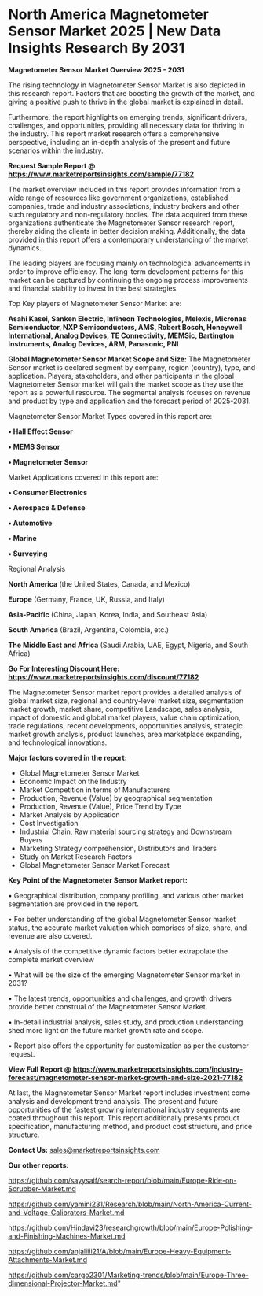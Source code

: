 # North America Magnetometer Sensor Market 2025 | New Data Insights Research By 2031

<Strong> Magnetometer Sensor Market Overview 2025 - 2031</strong>

The rising technology in Magnetometer Sensor Market is also depicted in this research report. Factors that are boosting the growth of the market, and giving a positive push to thrive in the global market is explained in detail.

Furthermore, the report highlights on emerging trends, significant drivers, challenges, and opportunities, providing all necessary data for thriving in the industry. This report market research offers a comprehensive perspective, including an in-depth analysis of the present and future scenarios within the industry.

<strong>Request Sample Report @ <a href=https://www.marketreportsinsights.com/sample/77182>https://www.marketreportsinsights.com/sample/77182</a></strong>

The market overview included in this report provides information from a wide range of resources like government organizations, established companies, trade and industry associations, industry brokers and other such regulatory and non-regulatory bodies. The data acquired from these organizations authenticate the Magnetometer Sensor research report, thereby aiding the clients in better decision making. Additionally, the data provided in this report offers a contemporary understanding of the market dynamics.

The leading players are focusing mainly on technological advancements in order to improve efficiency. The long-term development patterns for this market can be captured by continuing the ongoing process improvements and financial stability to invest in the best strategies.

Top Key players of Magnetometer Sensor Market are:

<strong>Asahi Kasei, Sanken Electric, Infineon Technologies, Melexis, Micronas Semiconductor, NXP Semiconductors, AMS, Robert Bosch, Honeywell International, Analog Devices, TE Connectivity, MEMSic, Bartington Instruments, Analog Devices, ARM, Panasonic, PNI</strong>

<strong><b>Global Magnetometer Sensor Market Scope and Size:</b></strong>
The Magnetometer Sensor market is declared segment by company, region (country), type, and application. Players, stakeholders, and other participants in the global Magnetometer Sensor market will gain the market scope as they use the report as a powerful resource. The segmental analysis focuses on revenue and product by type and application and the forecast period of 2025-2031.

Magnetometer Sensor Market Types covered in this report are:

<strong>• Hall Effect Sensor

• MEMS Sensor

• Magnetometer Sensor</strong>

Market Applications covered in this report are:

<strong>• Consumer Electronics

• Aerospace & Defense

• Automotive

• Marine

• Surveying</strong> 

Regional Analysis

<strong>North America</strong> (the United States, Canada, and Mexico)

<strong>Europe</strong> (Germany, France, UK, Russia, and Italy)

<strong>Asia-Pacific</strong> (China, Japan, Korea, India, and Southeast Asia)

<strong>South America</strong> (Brazil, Argentina, Colombia, etc.)

<strong>The Middle East and Africa</strong> (Saudi Arabia, UAE, Egypt, Nigeria, and South Africa)

<strong>Go For Interesting Discount Here: <a href=https://www.marketreportsinsights.com/discount/77182>https://www.marketreportsinsights.com/discount/77182</a></strong>

The Magnetometer Sensor market report provides a detailed analysis of global market size, regional and country-level market size, segmentation market growth, market share, competitive Landscape, sales analysis, impact of domestic and global market players, value chain optimization, trade regulations, recent developments, opportunities analysis, strategic market growth analysis, product launches, area marketplace expanding, and technological innovations.

<strong><b>Major factors covered in the report:</b></strong>
<ul>
  <li>Global Magnetometer Sensor Market </li>
  <li>Economic Impact on the Industry</li>
  <li>Market Competition in terms of Manufacturers</li>
  <li>Production, Revenue (Value) by geographical segmentation</li>
  <li>Production, Revenue (Value), Price Trend by Type</li>
  <li>Market Analysis by Application</li>
  <li>Cost Investigation</li>
  <li>Industrial Chain, Raw material sourcing strategy and Downstream Buyers</li>
  <li>Marketing Strategy comprehension, Distributors and Traders</li>
  <li>Study on Market Research Factors</li>
  <li>Global Magnetometer Sensor Market Forecast</li>
</ul>

<strong><b>Key Point of the Magnetometer Sensor Market report:</b></strong>

• Geographical distribution, company profiling, and various other market segmentation are provided in the report.

• For better understanding of the global Magnetometer Sensor market status, the accurate market valuation which comprises of size, share, and revenue are also covered.

• Analysis of the competitive dynamic factors better extrapolate the complete market overview

• What will be the size of the emerging Magnetometer Sensor market in 2031?

• The latest trends, opportunities and challenges, and growth drivers provide better construal of the Magnetometer Sensor Market.

• In-detail industrial analysis, sales study, and production understanding shed more light on the future market growth rate and scope.

• Report also offers the opportunity for customization as per the customer request.

<strong><b>View Full Report @ <a href=https://www.marketreportsinsights.com/industry-forecast/magnetometer-sensor-market-growth-and-size-2021-77182>https://www.marketreportsinsights.com/industry-forecast/magnetometer-sensor-market-growth-and-size-2021-77182</a></b></strong>


At last, the Magnetometer Sensor Market report includes investment come analysis and development trend analysis. The present and future opportunities of the fastest growing international industry segments are coated throughout this report. This report additionally presents product specification, manufacturing method, and product cost structure, and price structure.

<strong>Contact Us:</strong>
sales@marketreportsinsights.com

<strong>Our other reports:</strong>

<a href=https://github.com/sayysaif/search-report/blob/main/Europe-Ride-on-Scrubber-Market.md>https://github.com/sayysaif/search-report/blob/main/Europe-Ride-on-Scrubber-Market.md</a>

<a href=https://github.com/yamini231/Research/blob/main/North-America-Current-and-Voltage-Calibrators-Market.md>https://github.com/yamini231/Research/blob/main/North-America-Current-and-Voltage-Calibrators-Market.md</a>

<a href=https://github.com/Hindavi23/researchgrowth/blob/main/Europe-Polishing-and-Finishing-Machines-Market.md>https://github.com/Hindavi23/researchgrowth/blob/main/Europe-Polishing-and-Finishing-Machines-Market.md</a>

<a href=https://github.com/anjaliiii21/A/blob/main/Europe-Heavy-Equipment-Attachments-Market.md>https://github.com/anjaliiii21/A/blob/main/Europe-Heavy-Equipment-Attachments-Market.md</a>

<a href=https://github.com/cargo2301/Marketing-trends/blob/main/Europe-Three-dimensional-Projector-Market.md>https://github.com/cargo2301/Marketing-trends/blob/main/Europe-Three-dimensional-Projector-Market.md</a>"
